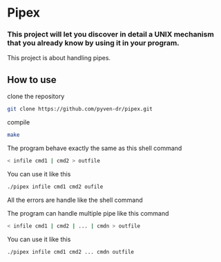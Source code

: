 # Pipex

### This project will let you discover in detail a UNIX mechanism that you already know by using it in your program.

This project is about handling pipes.

## How to use

clone the repository
```bash
git clone https://github.com/pyven-dr/pipex.git
```
compile
```bash
make
```

The program behave exactly the same as this shell command
```bash
< infile cmd1 | cmd2 > outfile
```
You can use it like this
```bash
./pipex infile cmd1 cmd2 oufile
```

All the errors are handle like the shell command

The program can handle multiple pipe like this command
```bash
< infile cmd1 | cmd2 | ... | cmdn > outfile
```

You can use it like this
```bash
./pipex infile cmd1 cmd2 ... cmdn outfile
```

